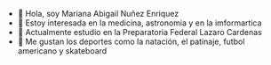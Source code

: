 - 👋 Hola, soy Mariana Abigail Nuñez Enriquez
- 👀 Estoy interesada en la medicina, astronomia y en la imformartica 
- 🌱 Actualmente estudio en la Preparatoria Federal Lazaro Cardenas 
- 💞️ Me gustan los deportes como la natación, el patinaje, futbol americano y skateboard
